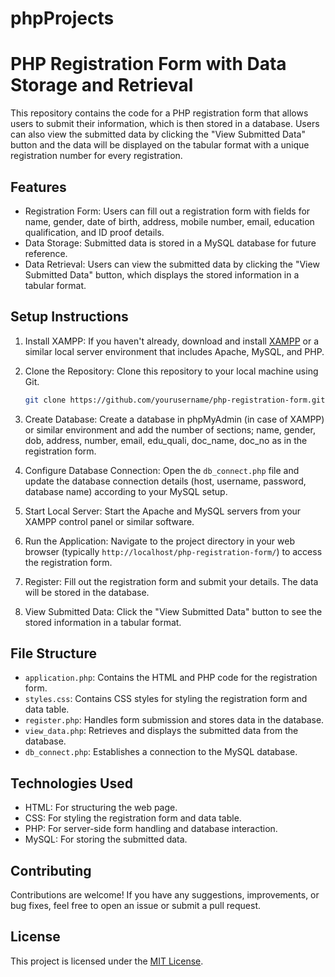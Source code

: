 # phpProjects

# PHP Registration Form with Data Storage and Retrieval

This repository contains the code for a PHP registration form that allows users to submit their information, which is then stored in a database. Users can also view the submitted data by clicking the "View Submitted Data" button and the data will be displayed on the tabular format with a unique registration number for every registration.

## Features

- Registration Form: Users can fill out a registration form with fields for name, gender, date of birth, address, mobile number, email, education qualification, and ID proof details.
- Data Storage: Submitted data is stored in a MySQL database for future reference.
- Data Retrieval: Users can view the submitted data by clicking the "View Submitted Data" button, which displays the stored information in a tabular format.

## Setup Instructions

1. Install XAMPP: If you haven't already, download and install [XAMPP](https://www.apachefriends.org/index.html) or a similar local server environment that includes Apache, MySQL, and PHP.

2. Clone the Repository: Clone this repository to your local machine using Git.

    ```bash
    git clone https://github.com/yourusername/php-registration-form.git
    ```

3. Create Database: Create a database in phpMyAdmin (in case of XAMPP) or similar environment and add the number of sections; name, gender, dob, address, number, email, edu_quali, doc_name, doc_no as in the registration form.

4. Configure Database Connection: Open the `db_connect.php` file and update the database connection details (host, username, password, database name) according to your MySQL setup.

5. Start Local Server: Start the Apache and MySQL servers from your XAMPP control panel or similar software.

6. Run the Application: Navigate to the project directory in your web browser (typically `http://localhost/php-registration-form/`) to access the registration form.

7. Register: Fill out the registration form and submit your details. The data will be stored in the database.

8. View Submitted Data: Click the "View Submitted Data" button to see the stored information in a tabular format.


## File Structure

- `application.php`: Contains the HTML and PHP code for the registration form.
- `styles.css`: Contains CSS styles for styling the registration form and data table.
- `register.php`: Handles form submission and stores data in the database.
- `view_data.php`: Retrieves and displays the submitted data from the database.
- `db_connect.php`: Establishes a connection to the MySQL database.

## Technologies Used

- HTML: For structuring the web page.
- CSS: For styling the registration form and data table.
- PHP: For server-side form handling and database interaction.
- MySQL: For storing the submitted data.

## Contributing

Contributions are welcome! If you have any suggestions, improvements, or bug fixes, feel free to open an issue or submit a pull request.

## License

This project is licensed under the [MIT License](LICENSE).
